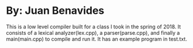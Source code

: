# By: Juan Benavides
This is a low level compiler built for a class I took in the spring of 2018. It consists of a lexical analyzer(lex.cpp), a parser(parse.cpp), and finally a main(main.cpp) to compile and run it. It has an example program in test.txt.    
